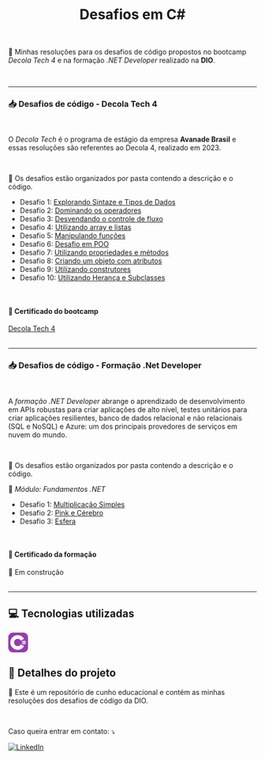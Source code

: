 <div align="center">
  
# Desafios em C#
</div>
<br>

📌 Minhas resoluções para os desafios de código propostos no bootcamp *Decola Tech 4* e na formação *.NET Developer* realizado na **DIO**.

<br>

----  
  ### 📥 Desafios de código - Decola Tech 4
<br>

O *Decola Tech* é o programa de estágio da empresa **Avanade Brasil** e essas resoluções são referentes ao Decola 4, realizado em 2023. 

<br>

📂 Os desafios estão organizados por pasta contendo a descrição e o código.

* Desafio 1: [Explorando Sintaze e Tipos de Dados](https://github.com/adrianycmc/Desafios-De-Codigo-DecolaTech/tree/main/Explorando%20sintaxe%20e%20tipos%20de%20dados)
* Desafio 2: [Dominando os operadores](https://github.com/adrianycmc/Desafios-De-Codigo-DecolaTech/tree/main/Dominando%20os%20operadores)
* Desafio 3: [Desvendando o controle de fluxo](https://github.com/adrianycmc/Desafios-De-Codigo-DecolaTech/tree/main/Desvendando%20o%20controle%20de%20fluxo)
* Desafio 4: [Utilizando array e listas](https://github.com/adrianycmc/Desafios-De-Codigo-DecolaTech/tree/main/Utilizando%20arrays%20e%20listas)
* Desafio 5: [Manipulando funções](https://github.com/adrianycmc/Desafios-De-Codigo-DecolaTech/tree/main/Manipulando%20fun%C3%A7%C3%B5es)
* Desafio 6: [Desafio em POO](https://github.com/adrianycmc/Desafios-De-Codigo-DecolaTech/tree/main/Desafio%20em%20POO)
* Desafio 7: [Utilizando propriedades e métodos](https://github.com/adrianycmc/Desafios-De-Codigo-DecolaTech/tree/main/Utilizando%20propriedades%20e%20m%C3%A9todos)
* Desafio 8: [Criando um objeto com atributos](https://github.com/adrianycmc/Desafios-De-Codigo-DecolaTech/tree/main/Criando%20um%20objeto%20com%20atributos)
* Desafio 9: [Utilizando construtores](https://github.com/adrianycmc/Desafios-De-Codigo-DecolaTech/tree/main/Utilizando%20construtores)
* Desafio 10: [Utilizando Herança e Subclasses](https://github.com/adrianycmc/Desafios-De-Codigo-DecolaTech/tree/main/Utilizando%20Heran%C3%A7a%20e%20Subclasses)

<br>

#### 📜 Certificado do bootcamp
[Decola Tech 4](https://media.licdn.com/dms/image/D4D22AQF33GbZ7Swtyw/feedshare-shrink_1280/0/1703733081666?e=1709769600&v=beta&t=1SVdoL_PPIHMMSwjlIUwXs_qWebrGsupE3a_ZRpaVVU)
<br>
<br>

----  
  
### 📥 Desafios de código - Formação .Net Developer

<br>

A *formação .NET Developer* abrange o aprendizado de desenvolvimento em APIs robustas para criar aplicações de alto nível, testes unitários para criar aplicações resilientes, banco de dados relacional e não relacionais (SQL e NoSQL) e Azure: um dos principais provedores de serviços em nuvem do mundo.

<br>

📂 Os desafios estão organizados por pasta contendo a descrição e o código.

💾 *Módulo: Fundamentos .NET*

* Desafio 1: [Multiplicação Simples](https://github.com/adrianycmc/Desafios-De-Codigo-DecolaTech4/tree/main/Multiplica%C3%A7%C3%A3o%20Simples)
* Desafio 2: [Pink e Cérebro](https://github.com/adrianycmc/Desafios-De-Codigo-CSharp/tree/main/Pink%20e%20C%C3%A9rebro)
* Desafio 3: [Esfera](https://github.com/adrianycmc/Desafios-De-Codigo-CSharp/tree/main/Esfera)

<br>

#### 📜 Certificado da formação
🚧 Em construção 
<br>
<br>

----  

## 💻 Tecnologias utilizadas
<img align="center" src="https://raw.githubusercontent.com/tandpfun/skill-icons/de91fca307a83d75fc5b1f6ce24540454acead41/icons/CS.svg" height="40" width="40"> 

<br>

## 🔎 Detalhes do projeto

📌 Este é um repositório de cunho educacional e contém as minhas resoluções dos desafios de código da DIO.

<br>



<p align="left">
  Caso queira entrar em contato: ⤵️
</p>

<p align="left">

  
[![LinkedIn](https://img.shields.io/badge/LinkedIn-0077B5?style=for-the-badge&logo=linkedin&logoColor=white)](https://www.linkedin.com/in/adrianycmc/)
</p>
